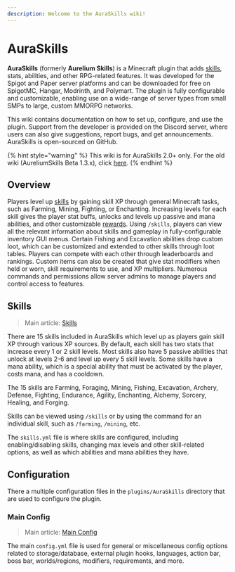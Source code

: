 ```yaml
---
description: Welcome to the AuraSkills wiki!
---
```


# AuraSkills

**AuraSkills** (formerly **Aurelium Skills**) is a Minecraft plugin that adds [skills](skills.md), stats, abilities, and other RPG-related features. It was developed for the Spigot and Paper server platforms and can be downloaded for free on SpigotMC, Hangar, Modrinth, and Polymart. The plugin is fully configurable and customizable, enabling use on a wide-range of server types from small SMPs to large, custom MMORPG networks.

This wiki contains documentation on how to set up, configure, and use the plugin. Support from the developer is provided on the Discord server, where users can also give suggestions, report bugs, and get announcements. AuraSkills is open-sourced on GitHub.

{% hint style="warning" %}
This wiki is for AuraSkills 2.0+ only. For the old wiki (AureliumSkills Beta 1.3.x), click [here](http://127.0.0.1:5000/o/-Mf1Cqap-T455k8cLLbf/s/-Mf1ApP15HhRtnWXpe0T/).
{% endhint %}

## Overview

Players level up [skills](skills.md) by gaining skill XP through general Minecraft tasks, such as Farming, Mining, Fighting, or Enchanting. Increasing levels for each skill gives the player stat buffs, unlocks and levels up passive and mana abilities, and other customizable [rewards](rewards.md). Using `/skills`, players can view all the relevant information about skills and gameplay in fully-configurable inventory GUI menus. Certain Fishing and Excavation abilities drop custom loot, which can be customized and extended to other skills through loot tables. Players can compete with each other through leaderboards and rankings. Custom items can also be created that give stat modifiers when held or worn, skill requirements to use, and XP multipliers. Numerous commands and permissions allow server admins to manage players and control access to features.

## Skills

> Main article: [Skills](skills.md)

There are 15 skills included in AuraSkills which level up as players gain skill XP through various XP sources. By default, each skill has two stats that increase every 1 or 2 skill levels. Most skills also have 5 passive abilities that unlock at levels 2-6 and level up every 5 skill levels. Some skills have a mana ability, which is a special ability that must be activated by the player, costs mana, and has a cooldown.

The 15 skills are Farming, Foraging, Mining, Fishing, Excavation, Archery, Defense, Fighting, Endurance, Agility, Enchanting, Alchemy, Sorcery, Healing, and Forging.

Skills can be viewed using `/skills` or by using the command for an individual skill, such as `/farming`, `/mining`, etc.

The `skills.yml` file is where skills are configured, including enabling/disabling skills, changing max levels and other skill-related options, as well as which abilities and mana abilities they have.

## Configuration

There a multiple configuration files in the `plugins/AuraSkills` directory that are used to configure the plugin.

### Main Config

> Main article: [Main Config](main-config.md)

The main `config.yml` file is used for general or miscellaneous config options related to storage/database, external plugin hooks, languages, action bar, boss bar, worlds/regions, modifiers, requirements, and more.

